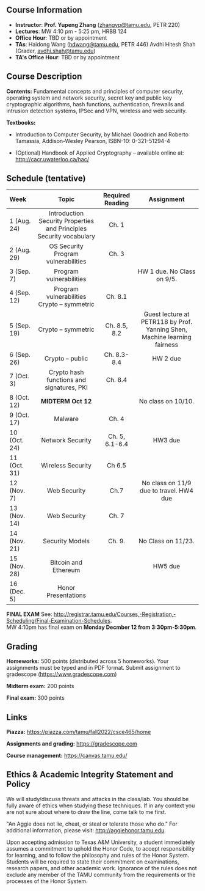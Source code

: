 ## Course Information
- **Instructor**: **Prof. Yupeng Zhang** (zhangyp@tamu.edu, PETR 220)
- **Lectures**: MW 4:10 pm - 5:25 pm, HRBB 124
- **Office Hour**: TBD or by appointment
- **TAs**: Haidong Wang (hdwang@tamu.edu, PETR 446) Avdhi Hitesh Shah (Grader, avdhi.shah@tamu.edu) 
- **TA's Office Hour**: TBD or by appointment


## Course Description
**Contents:** Fundamental concepts and principles of computer security, operating system and network security, secret key and public key cryptographic algorithms, hash functions, authentication, firewalls and intrusion detection systems, IPSec and VPN, wireless and web security. 


**Textbooks:**
- Introduction to Computer Security, by Michael Goodrich and Roberto Tamassia, Addison-Wesley Pearson, ISBN-10: 0-321-51294-4

- (Optional) Handbook of Applied Cryptography – available online at: <http://cacr.uwaterloo.ca/hac/>



## Schedule (tentative)

|Week<img width=100/>|Topic|Required Reading|Assignment|
|:------|:------:|:---:|:---:|
|1 (Aug. 24)|Introduction Security Properties and Principles Security vocabulary| Ch. 1||
|2 (Aug. 29)|OS Security Program vulnerabilities| Ch. 3||
|3 (Sep. 7)|Program vulnerabilities||HW 1 due. No Class on 9/5.|
|4 (Sep. 12)|Program vulnerabilities Crypto – symmetric| Ch. 8.1||
|5 (Sep. 19)|Crypto – symmetric| Ch. 8.5, 8.2| Guest lecture at PETR118 by Prof. Yanning Shen, Machine learning fairness|
|6 (Sep. 26)|Crypto – public| Ch. 8.3-8.4|HW 2 due|
|7 (Oct. 3)|Crypto hash functions and signatures, PKI| Ch. 8.4||
|8 (Oct. 12)|**MIDTERM Oct 12**||No class on 10/10.|
|9 (Oct. 17)|Malware| Ch. 4||
|10 (Oct. 24)|Network Security|Ch. 5, 6.1-6.4 |HW3 due|
|11 (Oct. 31)|Wireless Security|Ch 6.5 ||
|12 (Nov. 7)|Web Security|Ch.7|No class on 11/9 due to travel. HW4 due|
|13 (Nov. 14)|Web Security| Ch. 7||
|14 (Nov. 21)|Security Models|Ch. 9.| No Class on 11/23.|
|15 (Nov. 28)|Bitcoin and Ethereum||HW5 due|
|16 (Dec. 5)|Honor Presentations|||

**FINAL EXAM** See: http://registrar.tamu.edu/Courses,-Registration,-Scheduling/Final-Examination-Schedules.  
MW 4:10pm has final exam on **Monday Decmber 12 from 3:30pm-5:30pm**.
    



## Grading
**Homeworks:** 500 points (distributed across 5 homeworks). Your assignments must be typed and in PDF format. Submit assignment to gradescope (https://www.gradescope.com)

**Midterm exam:** 200 points

**Final exam:** 300 points

## Links
**Piazza:** <https://piazza.com/tamu/fall2022/csce465/home>

**Assignments and grading:** <https://gradescope.com>

**Course management:** <https://canvas.tamu.edu/>


## Ethics & Academic Integrity Statement and Policy
We will study/discuss threats and attacks in the class/lab. You should be fully aware of ethics when studying these techniques. If in any context you are not sure about where to draw the line, come talk to me first.

"An Aggie does not lie, cheat, or steal or tolerate those who do." For additional information, please visit: <http://aggiehonor.tamu.edu>.  

Upon accepting admission to Texas A&M University, a student immediately assumes a commitment to uphold the Honor Code, to accept responsibility for learning, and to follow the philosophy and rules of the Honor System. Students will be required to state their commitment on examinations, research papers, and other academic work. Ignorance of the rules does not exclude any member of the TAMU community from the requirements or the processes of the Honor System.

